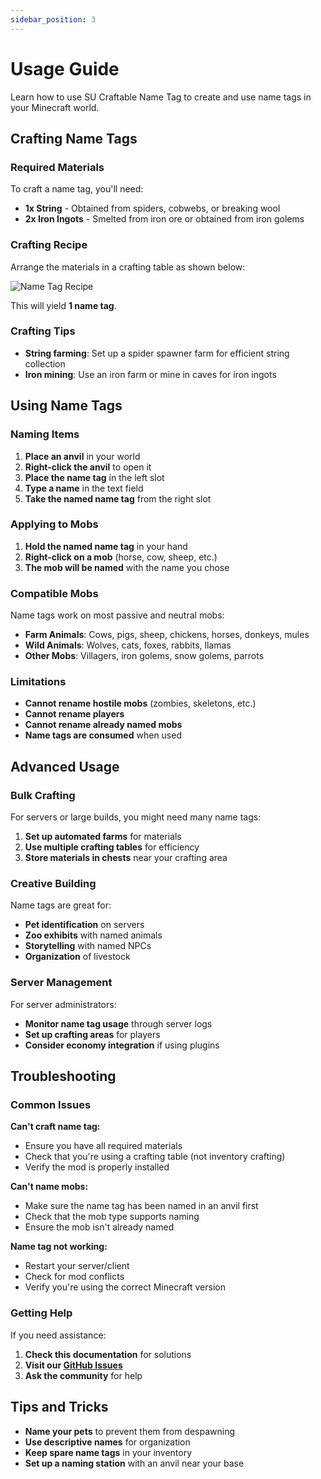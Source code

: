 ```yaml
---
sidebar_position: 3
---
```


# Usage Guide

Learn how to use SU Craftable Name Tag to create and use name tags in your Minecraft world.

## Crafting Name Tags

### Required Materials

To craft a name tag, you'll need:

- **1x String** - Obtained from spiders, cobwebs, or breaking wool
- **2x Iron Ingots** - Smelted from iron ore or obtained from iron golems

### Crafting Recipe

Arrange the materials in a crafting table as shown below:

![Name Tag Recipe](recipe.png)

This will yield **1 name tag**.

### Crafting Tips

- **String farming**: Set up a spider spawner farm for efficient string collection
- **Iron mining**: Use an iron farm or mine in caves for iron ingots

## Using Name Tags

### Naming Items

1. **Place an anvil** in your world
2. **Right-click the anvil** to open it
3. **Place the name tag** in the left slot
4. **Type a name** in the text field
5. **Take the named name tag** from the right slot

### Applying to Mobs

1. **Hold the named name tag** in your hand
2. **Right-click on a mob** (horse, cow, sheep, etc.)
3. **The mob will be named** with the name you chose

### Compatible Mobs

Name tags work on most passive and neutral mobs:

- **Farm Animals**: Cows, pigs, sheep, chickens, horses, donkeys, mules
- **Wild Animals**: Wolves, cats, foxes, rabbits, llamas
- **Other Mobs**: Villagers, iron golems, snow golems, parrots

### Limitations

- **Cannot rename hostile mobs** (zombies, skeletons, etc.)
- **Cannot rename players**
- **Cannot rename already named mobs**
- **Name tags are consumed** when used

## Advanced Usage

### Bulk Crafting

For servers or large builds, you might need many name tags:

1. **Set up automated farms** for materials
2. **Use multiple crafting tables** for efficiency
3. **Store materials in chests** near your crafting area

### Creative Building

Name tags are great for:

- **Pet identification** on servers
- **Zoo exhibits** with named animals
- **Storytelling** with named NPCs
- **Organization** of livestock

### Server Management

For server administrators:

- **Monitor name tag usage** through server logs
- **Set up crafting areas** for players
- **Consider economy integration** if using plugins

## Troubleshooting

### Common Issues

**Can't craft name tag:**
- Ensure you have all required materials
- Check that you're using a crafting table (not inventory crafting)
- Verify the mod is properly installed

**Can't name mobs:**
- Make sure the name tag has been named in an anvil first
- Check that the mob type supports naming
- Ensure the mob isn't already named

**Name tag not working:**
- Restart your server/client
- Check for mod conflicts
- Verify you're using the correct Minecraft version

### Getting Help

If you need assistance:

1. **Check this documentation** for solutions
2. **Visit our [GitHub Issues](https://github.com/survivorsunited/mods-su-craftable-name-tag/issues)**
3. **Ask the community** for help

## Tips and Tricks

- **Name your pets** to prevent them from despawning
- **Use descriptive names** for organization
- **Keep spare name tags** in your inventory
- **Set up a naming station** with an anvil near your base 